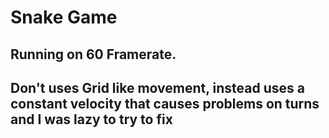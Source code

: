# Snake Game
## Running on 60 Framerate.
## Don't uses Grid like movement, instead uses a constant velocity that causes problems on turns and I was lazy to try to fix